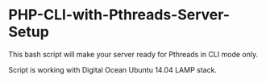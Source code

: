 # PHP-CLI-with-Pthreads-Server-Setup
This bash script will make your server ready for Pthreads in CLI mode only.

Script is working with Digital Ocean Ubuntu 14.04 LAMP stack.
